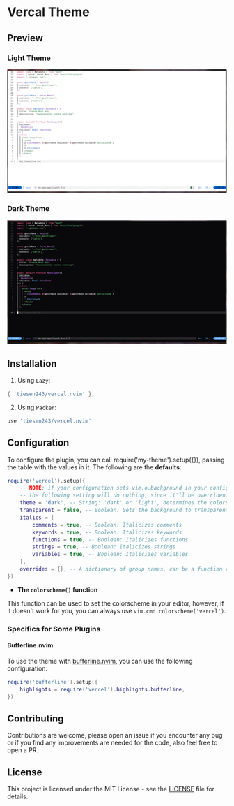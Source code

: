 
# Vercal Theme

## Preview

### Light Theme

![Light Theme](./assets/preview-light.png)

### Dark Theme

![Dark Theme](./assets/preview-dark.png)


## Installation

1. Using `Lazy`:

```lua
{ 'tiesen243/vercel.nvim' },
```

2. Using `Packer`:

```lua
use 'tiesen243/vercel.nvim'
```

## Configuration

To configure the plugin, you can call require('my-theme').setup({}), passing the table with the values in it. The following are the **defaults**:

```lua
require('vercel').setup({
    -- NOTE: if your configuration sets vim.o.background in your configuration for Neovim,
    -- the following setting will do nothing, since it'll be overriden.
    theme = 'dark', -- String: 'dark' or 'light', determines the colorscheme used
    transparent = false, -- Boolean: Sets the background to transparent
    italics = {
        comments = true, -- Boolean: Italicizes comments
        keywords = true, -- Boolean: Italicizes keywords
        functions = true, -- Boolean: Italicizes functions
        strings = true, -- Boolean: Italicizes strings
        variables = true, -- Boolean: Italicizes variables
    },
    overrides = {}, -- A dictionary of group names, can be a function returning a dictionary or a table.
})
```

- **The `colorscheme()` function**

This function can be used to set the colorscheme in your editor, however, if it doesn't work for you, you can always use `vim.cmd.colorscheme('vercel')`.

### Specifics for Some Plugins

#### Bufferline.nvim

To use the theme with [bufferline.nvim](https://github.com/akinsho/bufferline.nvim), you can use the following configuration:

```lua
require('bufferline').setup({
    highlights = require('vercel').highlights.bufferline,
})
```

## Contributing

Contributions are welcome, please open an issue if you encounter any bug or if you find any improvements are needed for the code, also feel free to open a PR.

## License

This project is licensed under the MIT License - see the [LICENSE](./LICENSE) file for details.
